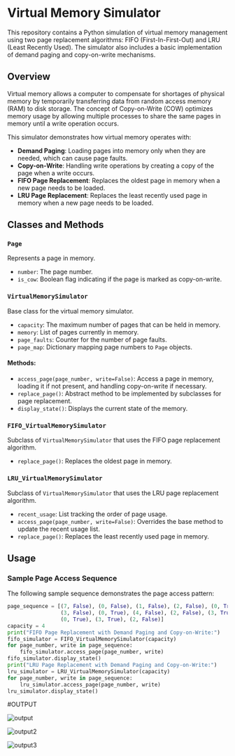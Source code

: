 # Virtual Memory Simulator 
This repository contains a Python simulation of virtual memory management using two page replacement algorithms: FIFO (First-In-First-Out) and LRU (Least Recently Used). The simulator also includes a basic implementation of demand paging and copy-on-write mechanisms.
## Overview

Virtual memory allows a computer to compensate for shortages of physical memory by temporarily transferring data from random access memory (RAM) to disk storage. The concept of Copy-on-Write (COW) optimizes memory usage by allowing multiple processes to share the same pages in memory until a write operation occurs.

This simulator demonstrates how virtual memory operates with:
- **Demand Paging**: Loading pages into memory only when they are needed, which can cause page faults.
- **Copy-on-Write**: Handling write operations by creating a copy of the page when a write occurs.
- **FIFO Page Replacement**: Replaces the oldest page in memory when a new page needs to be loaded.
- **LRU Page Replacement**: Replaces the least recently used page in memory when a new page needs to be loaded.
## Classes and Methods

### `Page`

Represents a page in memory.
- `number`: The page number.
- `is_cow`: Boolean flag indicating if the page is marked as copy-on-write.

### `VirtualMemorySimulator`

Base class for the virtual memory simulator.
- `capacity`: The maximum number of pages that can be held in memory.
- `memory`: List of pages currently in memory.
- `page_faults`: Counter for the number of page faults.
- `page_map`: Dictionary mapping page numbers to `Page` objects.

#### Methods:
- `access_page(page_number, write=False)`: Access a page in memory, loading it if not present, and handling copy-on-write if necessary.
- `replace_page()`: Abstract method to be implemented by subclasses for page replacement.
- `display_state()`: Displays the current state of the memory.

### `FIFO_VirtualMemorySimulator`

Subclass of `VirtualMemorySimulator` that uses the FIFO page replacement algorithm.
- `replace_page()`: Replaces the oldest page in memory.

### `LRU_VirtualMemorySimulator`

Subclass of `VirtualMemorySimulator` that uses the LRU page replacement algorithm.
- `recent_usage`: List tracking the order of page usage.
- `access_page(page_number, write=False)`: Overrides the base method to update the recent usage list.
- `replace_page()`: Replaces the least recently used page in memory.
## Usage

### Sample Page Access Sequence

The following sample sequence demonstrates the page access pattern:
```python
page_sequence = [(7, False), (0, False), (1, False), (2, False), (0, True), 
                 (3, False), (0, True), (4, False), (2, False), (3, True), 
                 (0, True), (3, True), (2, False)]
capacity = 4
print("FIFO Page Replacement with Demand Paging and Copy-on-Write:")
fifo_simulator = FIFO_VirtualMemorySimulator(capacity)
for page_number, write in page_sequence:
    fifo_simulator.access_page(page_number, write)
fifo_simulator.display_state()
print("LRU Page Replacement with Demand Paging and Copy-on-Write:")
lru_simulator = LRU_VirtualMemorySimulator(capacity)
for page_number, write in page_sequence:
    lru_simulator.access_page(page_number, write)
lru_simulator.display_state()
```
#OUTPUT

![output](https://github.com/user-attachments/assets/24848316-4c83-4fb6-9a28-58ec15d6e058)

![output2](https://github.com/user-attachments/assets/687bf317-fb81-4583-bfe3-39f266245911)

![output3](https://github.com/user-attachments/assets/5667c0a7-2a3c-4a0d-b1b5-3732e99c35da)



